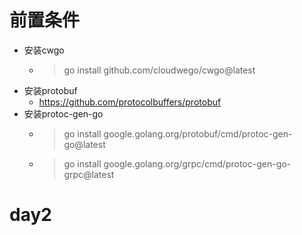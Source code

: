 # 前置条件
- 安装cwgo
    - > go install github.com/cloudwego/cwgo@latest
- 安装protobuf
  - https://github.com/protocolbuffers/protobuf
- 安装protoc-gen-go
  - > go install google.golang.org/protobuf/cmd/protoc-gen-go@latest
  - > go install google.golang.org/grpc/cmd/protoc-gen-go-grpc@latest
# day2
